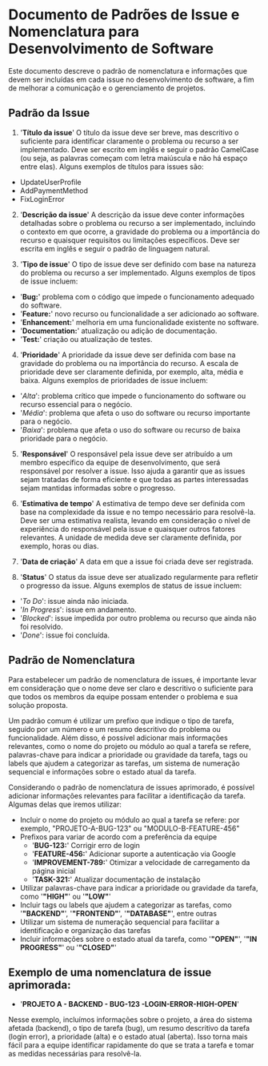 # Documento de Padrões de Issue e Nomenclatura para Desenvolvimento de Software

Este documento descreve o padrão de nomenclatura e informações que devem ser incluídas em cada issue no desenvolvimento de software, a fim de melhorar a comunicação e o gerenciamento de projetos.


## Padrão da Issue

1. '**Título da issue**'
O título da issue deve ser breve, mas descritivo o suficiente para identificar claramente o problema ou recurso a ser implementado. Deve ser escrito em inglês e seguir o padrão CamelCase (ou seja, as palavras começam com letra maiúscula e não há espaço entre elas). Alguns exemplos de títulos para issues são:

- UpdateUserProfile
- AddPaymentMethod
- FixLoginError

2. '**Descrição da issue**'
A descrição da issue deve conter informações detalhadas sobre o problema ou recurso a ser implementado, incluindo o contexto em que ocorre, a gravidade do problema ou a importância do recurso e quaisquer requisitos ou limitações específicos. Deve ser escrita em inglês e seguir o padrão de linguagem natural.

3. '**Tipo de issue**'
O tipo de issue deve ser definido com base na natureza do problema ou recurso a ser implementado. Alguns exemplos de tipos de issue incluem:

- '**Bug:**' problema com o código que impede o funcionamento adequado do software.
- '**Feature:**' novo recurso ou funcionalidade a ser adicionado ao software.
- '**Enhancement:**' melhoria em uma funcionalidade existente no software.
- '**Documentation:**' atualização ou adição de documentação.
- '**Test:**' criação ou atualização de testes.

4. '**Prioridade**'
A prioridade da issue deve ser definida com base na gravidade do problema ou na importância do recurso. A escala de prioridade deve ser claramente definida, por exemplo, alta, média e baixa. Alguns exemplos de prioridades de issue incluem:

- '_Alta_': problema crítico que impede o funcionamento do software ou recurso essencial para o negócio.
- '_Média_': problema que afeta o uso do software ou recurso importante para o negócio.
- '_Baixa_': problema que afeta o uso do software ou recurso de baixa prioridade para o negócio.

5. '**Responsável**'
O responsável pela issue deve ser atribuído a um membro específico da equipe de desenvolvimento, que será responsável por resolver a issue. Isso ajuda a garantir que as issues sejam tratadas de forma eficiente e que todas as partes interessadas sejam mantidas informadas sobre o progresso.

6. '**Estimativa de tempo**'
A estimativa de tempo deve ser definida com base na complexidade da issue e no tempo necessário para resolvê-la. Deve ser uma estimativa realista, levando em consideração o nível de experiência do responsável pela issue e quaisquer outros fatores relevantes. A unidade de medida deve ser claramente definida, por exemplo, horas ou dias.

7. '**Data de criação**'
A data em que a issue foi criada deve ser registrada.

8. '**Status**'
O status da issue deve ser atualizado regularmente para refletir o progresso da issue. Alguns exemplos de status de issue incluem:

- '_To Do_': issue ainda não iniciada.
- '_In Progress_': issue em andamento.
- '_Blocked_': issue impedida por outro problema ou recurso que ainda não foi resolvido.
- '_Done_': issue foi concluída.


## Padrão de Nomenclatura

Para estabelecer um padrão de nomenclatura de issues, é importante levar em consideração que o nome deve ser claro e descritivo o suficiente para que todos os membros da equipe possam entender o problema e sua solução proposta.

Um padrão comum é utilizar um prefixo que indique o tipo de tarefa, seguido por um número e um resumo descritivo do problema ou funcionalidade. Além disso, é possível adicionar mais informações relevantes, como o nome do projeto ou módulo ao qual a tarefa se refere, palavras-chave para indicar a prioridade ou gravidade da tarefa, tags ou labels que ajudem a categorizar as tarefas, um sistema de numeração sequencial e informações sobre o estado atual da tarefa.

Considerando o padrão de nomenclatura de issues aprimorado, é possível adicionar informações relevantes para facilitar a identificação da tarefa. 
Algumas delas que iremos utilizar:

- Incluir o nome do projeto ou módulo ao qual a tarefa se refere: por exemplo, "PROJETO-A-BUG-123" ou "MODULO-B-FEATURE-456"
- Prefixos para variar de acordo com a preferência da equipe
    - '**BUG-123:**' Corrigir erro de login
    - '**FEATURE-456:**' Adicionar suporte a autenticação via Google
    - '**IMPROVEMENT-789:**' Otimizar a velocidade de carregamento da página inicial
    - '**TASK-321:**' Atualizar documentação de instalação
- Utilizar palavras-chave para indicar a prioridade ou gravidade da tarefa, como '**"HIGH"**' ou '**"LOW"**'
- Incluir tags ou labels que ajudem a categorizar as tarefas, como '**"BACKEND"**', '**"FRONTEND"**', '**"DATABASE"**', entre outras
- Utilizar um sistema de numeração sequencial para facilitar a identificação e organização das tarefas
- Incluir informações sobre o estado atual da tarefa, como '**"OPEN"**', '**"IN PROGRESS"**' ou '**"CLOSED"**'

## Exemplo de uma nomenclatura de issue aprimorada:
 - '**PROJETO A - BACKEND - BUG-123 -LOGIN-ERROR-HIGH-OPEN**'

Nesse exemplo, incluímos informações sobre o projeto, a área do sistema afetada (backend), o tipo de tarefa (bug), um resumo descritivo da tarefa (login error), a prioridade (alta) e o estado atual (aberta). Isso torna mais fácil para a equipe identificar rapidamente do que se trata a tarefa e tomar as medidas necessárias para resolvê-la.
